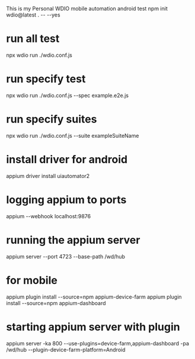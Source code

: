 This is my Personal WDIO mobile automation android test
npm init wdio@latest . -- --yes

# run all test
npx wdio run ./wdio.conf.js

# run specify test
npx wdio run ./wdio.conf.js --spec example.e2e.js

# run specify suites
npx wdio run ./wdio.conf.js --suite exampleSuiteName


# install driver for android
appium driver install uiautomator2

# logging appium to ports
appium --webhook localhost:9876

# running the appium server
appium server --port 4723 --base-path /wd/hub

# for mobile 
appium plugin install --source=npm appium-device-farm
appium plugin install --source=npm appium-dashboard

# starting appium server with plugin
[//]: # (-ka => --keep-alive-timeout)
[//]: # (-pa => --base-path)
appium server -ka 800 --use-plugins=device-farm,appium-dashboard -pa /wd/hub --plugin-device-farm-platform=Android

